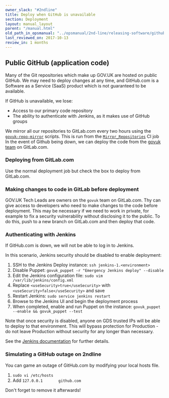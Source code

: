 ```yaml
---
owner_slack: "#2ndline"
title: Deploy when GitHub is unavailable
section: Deployment
layout: manual_layout
parent: "/manual.html"
old_path_in_opsmanual: "../opsmanual/2nd-line/releasing-software/github-unavailable.md"
last_reviewed_on: 2017-10-13
review_in: 1 months
---
```


## Public GitHub (application code)

Many of the Git repositories which make up GOV.UK are hosted on public GitHub. We may need to deploy changes at any time, and GitHub.com is a Software as a Service (SaaS) product which is not guaranteed to be available.

If GitHub is unavailable, we lose:

* Access to our primary code repository
* The ability to authenticate with Jenkins, as it makes use of GitHub groups

We mirror all our repositories to GitLab.com every two hours using the
[`govuk-repo-mirror`](https://github.com/alphagov/govuk-repo-mirror) scripts. This is run from the [`Mirror_Repositories`](https://ci.integration.publishing.service.gov.uk/job/Mirror_Repositories/) CI job
In the event of Github being down, we can deploy the code from the [govuk team](https://gitlab.com/govuk/) on GitLab.com.

### Deploying from GitLab.com

Use the normal deployment job but check the box to deploy from GitLab.com.

### Making changes to code in GitLab before deployment

GOV.UK Tech Leads are owners on the `govuk` team on GitLab.com. Thy can give access to developers who need to make changes to the code before deployment. This may be necessary if we need to work in private, for example to fix a security vulnerability without disclosing it to the public. To do this, push to a new branch on GitLab.com and then deploy that code.

### Authenticating with Jenkins

If GitHub.com is down, we will not be able to log in to Jenkins.

In this scenario, Jenkins security should be disabled to enable deployment:

1. SSH to the Jenkins Deploy instance: `ssh jenkins-1.<environment>`
2. Disable Puppet: `govuk_puppet -r "Emergency Jenkins deploy" --disable`
3. Edit the Jenkins configuration file: `sudo vim /var/lib/jenkins/config.xml`
4. Replace `<useSecurity>true</useSecurity>` with `<useSecurity>false</useSecurity>` and save
5. Restart Jenkins: `sudo service jenkins restart`
6. Browse to the Jenkins UI and begin the deployment process
7. When completed, enable and run Puppet on the instance: `govuk_puppet --enable && govuk_puppet --test`

Note that once security is disabled, anyone on GDS trusted IPs will be able to deploy to that environment. This will bypass protection for Production - do not leave Production without security for any longer than necessary.

See the [Jenkins documentation](https://jenkins.io/doc/book/system-administration/security/#disabling-security) for further details.

### Simulating a GitHub outage on 2ndline

You can game an outage of GitHub.com by modifying your local hosts file.

1. `sudo vi /etc/hosts`
2. Add `127.0.0.1       github.com`

Don't forget to remove it afterwards!

